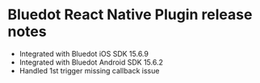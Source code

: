 # Bluedot React Native Plugin release notes

- Integrated with Bluedot iOS SDK 15.6.9
- Integrated with Bluedot Android SDK 15.6.2
- Handled 1st trigger missing callback issue